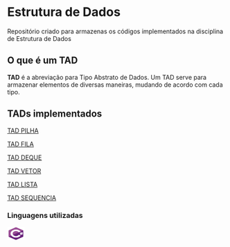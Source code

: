 # Estrutura de Dados
Repositório criado para armazenas os códigos implementados na disciplina de Estrutura de Dados

## O que é um TAD
**TAD** é a abreviação para Tipo Abstrato de Dados. Um TAD serve para armazenar elementos de diversas maneiras, mudando de acordo com cada tipo.

## TADs implementados
[TAD PILHA](https://github.com/ArthurMelo777/ED/tree/main/Pilha)


[TAD FILA](https://github.com/arthurmelo777/ed/fila)


[TAD DEQUE](https://github.com/arthurmelo777/ed/deque)


[TAD VETOR](https://github.com/arthurmelo777/ed/vetor)


[TAD LISTA](https://github.com/arthurmelo777/ed/lista)


[TAD SEQUENCIA](https://github.com/arthurmelo777/ed/sequencia)

### Linguagens utilizadas
<img alt="Arthur-Csharp" height="30" width="40" src="https://raw.githubusercontent.com/devicons/devicon/master/icons/csharp/csharp-original.svg">